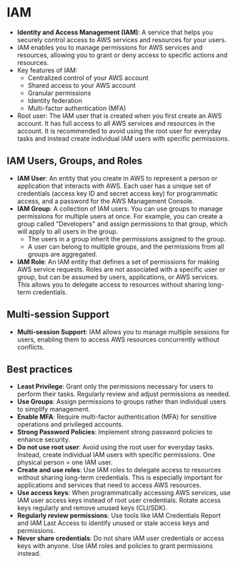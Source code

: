 # IAM

- **Identity and Access Management (IAM)**: A service that helps you securely control access to AWS services and resources for your users.
- IAM enables you to manage permissions for AWS services and resources, allowing you to grant or deny access to specific actions and resources.
- Key features of IAM:
  - Centralized control of your AWS account
  - Shared access to your AWS account
  - Granular permissions
  - Identity federation
  - Multi-factor authentication (MFA)
- Root user: The IAM user that is created when you first create an AWS account. It has full access to all AWS services and resources in the account. It is recommended to avoid using the root user for everyday tasks and instead create individual IAM users with specific permissions.

## IAM Users, Groups, and Roles

- **IAM User**: An entity that you create in AWS to represent a person or application that interacts with AWS. Each user has a unique set of credentials (access key ID and secret access key) for programmatic access, and a password for the AWS Management Console.
- **IAM Group**: A collection of IAM users. You can use groups to manage permissions for multiple users at once. For example, you can create a group called "Developers" and assign permissions to that group, which will apply to all users in the group.
  - The users in a group inherit the permissions assigned to the group.
  - A user can belong to multiple groups, and the permissions from all groups are aggregated.
- **IAM Role**: An IAM entity that defines a set of permissions for making AWS service requests. Roles are not associated with a specific user or group, but can be assumed by users, applications, or AWS services. This allows you to delegate access to resources without sharing long-term credentials.

## Multi-session Support

- **Multi-session Support**: IAM allows you to manage multiple sessions for users, enabling them to access AWS resources concurrently without conflicts.

## Best practices

- **Least Privilege**: Grant only the permissions necessary for users to perform their tasks. Regularly review and adjust permissions as needed.
- **Use Groups**: Assign permissions to groups rather than individual users to simplify management.
- **Enable MFA**: Require multi-factor authentication (MFA) for sensitive operations and privileged accounts.
- **Strong Password Policies**: Implement strong password policies to enhance security.
- **Do not use root user**: Avoid using the root user for everyday tasks. Instead, create individual IAM users with specific permissions. One physical person = one IAM user.
- **Create and use roles**: Use IAM roles to delegate access to resources without sharing long-term credentials. This is especially important for applications and services that need to access AWS resources.
- **Use access keys**: When programmatically accessing AWS services, use IAM user access keys instead of root user credentials. Rotate access keys regularly and remove unused keys (CLI/SDK).
- **Regularly review permissions**: Use tools like IAM Credentials Report and IAM Last Access to identify unused or stale access keys and permissions.
- **Never share credentials**: Do not share IAM user credentials or access keys with anyone. Use IAM roles and policies to grant permissions instead.
